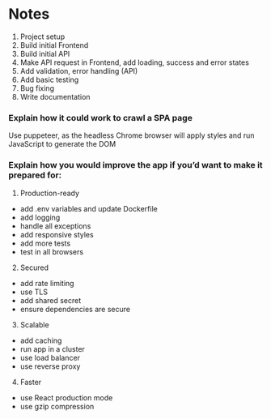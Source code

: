 # Notes

1. Project setup
2. Build initial Frontend
3. Build initial API
4. Make API request in Frontend, add loading, success and error states
5. Add validation, error handling (API)
6. Add basic testing
7. Bug fixing
8. Write documentation

### Explain how it could work to crawl a SPA page
Use puppeteer, as the headless Chrome browser will apply styles and run JavaScript to generate the DOM

### Explain how you would improve the app if you’d want to make it prepared for:

1. Production-ready
- add .env variables and update Dockerfile
- add logging
- handle all exceptions
- add responsive styles
- add more tests
- test in all browsers

2. Secured
- add rate limiting
- use TLS
- add shared secret
- ensure dependencies are secure

3. Scalable
- add caching
- run app in a cluster
- use load balancer
- use reverse proxy

4. Faster
- use React production mode
- use gzip compression
